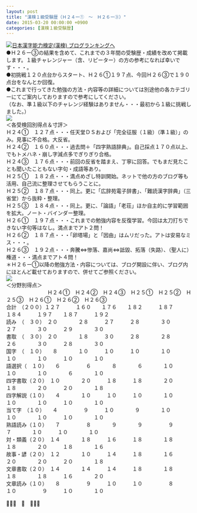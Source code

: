 ```yaml
---
layout: post
title: "漢検１級受験歴（Ｈ２４ー①　～　Ｈ２６ー③）"
date: 2015-03-20 00:00:00 +0900
categories: [漢検１級受験歴]
---
```


[![](/syuusyuu9701/assets/images/漢検１級受験歴（ｈ２４ー①-～-ｈ２６ー③）-br_c_3028_1.gif)](http://blog.with2.net/link.php?1659096:3028 "日本漢字能力検定(漢検) ブログランキングへ")[日本漢字能力検定(漢検) ブログランキングへ](http://blog.with2.net/link.php?1659096:3028)  
●Ｈ２６ー③の結果を含めて、これまでの３年間の受験歴・成績を改めて掲載します。１級チャレンジャー（含、リピーター）の方の参考になれば幸いです・・・。  
●初挑戦１２０点台からスタート、Ｈ２６①１９７点、今回Ｈ２６③で１９０点台をなんとか回復。  
●これまで行ってきた勉強の方法・内容等の詳細については別途他の各カテゴリーにてご案内しておりますので参考にしてください。  
（なお、準１級以下のチャレンジ経験はありません・・・最初から１級に挑戦しました。）  
![](/syuusyuu9701/assets/images/漢検１級受験歴（ｈ２４ー①-～-ｈ２６ー③）-f890bfed70d91fcdc18c12a9e1e14fe8.jpg)  
＜各受検回別得点＆寸評＞  
Ｈ２４①　１２７点・・・任天堂ＤＳおよび「完全征服（１級）（準１級）」のみ。見事に不合格。大反省。  
Ｈ２４②　１６０点・・・過去問＋「四字熟語辞典」。自己採点１７０点以上、でもトメハネ・崩し字減点多でぎりぎり合格。  
Ｈ２４③　１７６点・・・前回の反省を踏まえ、丁寧に回答。でもまだ見たことも聞いたこともない字句・成語等あり。  
Ｈ２５①　１８２点・・・満点めざし特訓開始。ネットで他の方のブログ等も活用、自己流に整理させてもらうことに。  
Ｈ２５②　１８７点・・・同上。更に「広辞苑電子辞書」、「難読漢字辞典」（三省堂）から抜粋・整理。  
Ｈ２５③　１８４点・・・同上。更に、「論語」「老荘」ほか自主的に学習範囲を拡大。ノート・バインダー整理。  
Ｈ２６①　１９７点・・・これまでの勉強内容を反復学習。今回は太刀打ちできない字句等はなし。満点までアト２問！  
Ｈ２６②　１８７点・・・「卵塔場」と「因由」はムリだった。アトは安易なミス・・・。  
Ｈ２６③　１９２点・・・奔騰⇔惨落、嘉尚⇔詆毀、拓落（失路）、（聖人に）権道・・・満点までアト４問！  
＊Ｈ２６ー①以降の勉強方法・内容については、ブログ開設に伴い、ブログ内にほとんど載せておりますので、併せてご参照ください。  
![](/syuusyuu9701/assets/images/漢検１級受験歴（ｈ２４ー①-～-ｈ２６ー③）-f84bb2425136143fa71d82e46478c44a.jpg)  
＜分野別得点＞  
　　　　　　　　Ｈ２４①　Ｈ２４②　Ｈ２４③　Ｈ２５①　Ｈ２５②　Ｈ２５③　Ｈ２６①　Ｈ２６②　Ｈ２６③  
合計　（２００）１２７　　　１６０　　１７６　　１８２　　　１８７　　　１８４　　　１９７　　１８７　　　１９２  
読み　（　３０）　２０　　　　２８　　　２７　　　２８　　　　３０　　　　２７　　　　３０　　　２９　　　　３０  
書取　（　３０）　２０　　　　１８　　　３０　　　２８　　　　２８　　　　２６　　　　３０　　　２８　　　　３０  
国字　（　１０）　　８　　　　１０　　　１０　　　１０　　　　１０　　　　１０　　　　１０　　　１０　　　　１０  
語選択（　１０）　　６　　　　　６　　　　８　　　　６　　　　１０　　　　１０　　　　１０　　　　６　　　　１０  
四字書取（２０）　１０　　　　２０　　　１８　　　１８　　　　２０　　　　１８　　　　２０　　　２０　　　　１８  
四字解説（１０）　　４　　　　１０　　　１０　　　１０　　　　１０　　　　１０　　　　１０　　　１０　　　　１０  
当て字　（１０）　　４　　　　　９　　　１０　　　　９　　　　１０　　　　１０　　　　１０　　　１０　　　　１０  
熟語読み（１０）　　７　　　　　８　　　　９　　　　９　　　　　９　　　　　７　　　　１０　　　１０　　　　１０  
対・類義（２０）　１４　　　　１８　　　１６　　　１８　　　　１８　　　　１８　　　　２０　　　１８　　　　１６  
故事・諺（２０）　１２　　　　１０　　　１４　　　１８　　　　１６　　　　２０　　　　２０　　　２０　　　　１８  
文章書取（２０）　１４　　　　１４　　　１４　　　１８　　　　１８　　　　１８　　　　１８　　　１６　　　　２０  
文章読み（１０）　　８　　　　　９　　　１０　　　１０　　　　　８　　　　１０　　　　　９　　　１０　　　　１０  
  
👋👋👋　🐑　👋👋👋  